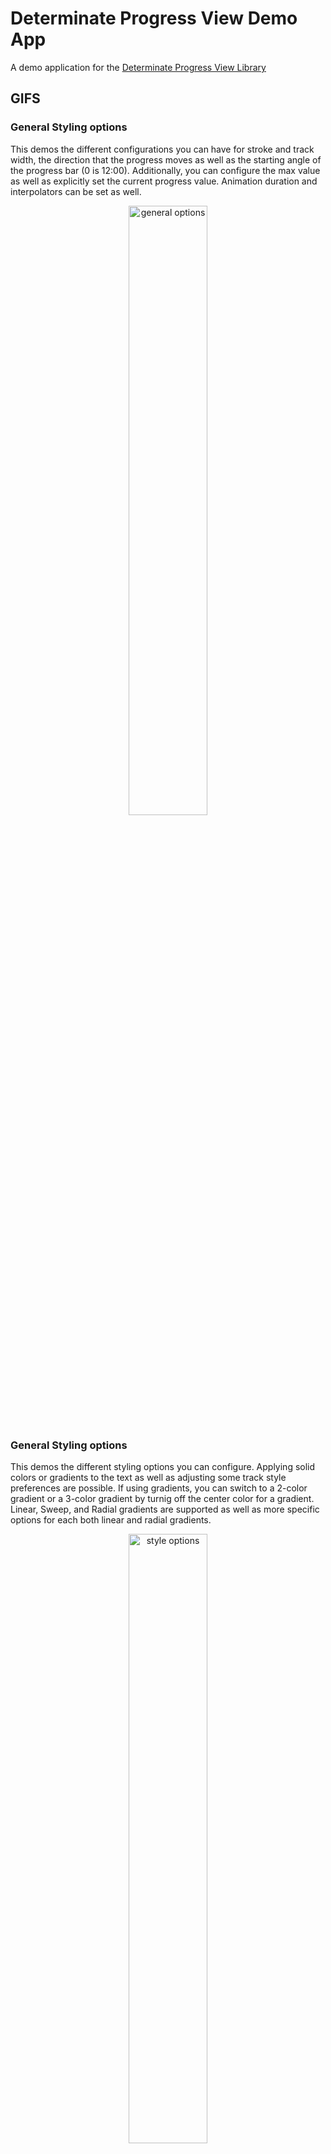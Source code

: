 # Determinate Progress View Demo App

A demo application for the [Determinate Progress View Library](https://github.com/owl-93/DeterminateProgressView)

## GIFS
### General Styling options
<p>This demos the different configurations you can have for stroke and track width, the direction that the progress moves as well as the starting angle of the progress bar (0 is 12:00). Additionally, you can configure the max value as well as explicitly set the current progress value. Animation duration and interpolators can be set as well.
</p>
<p align="center">
    <img width="50%" alt="general options" src="https://thumbs.gfycat.com/WaterloggedEuphoricBluefintuna-size_restricted.gif"/>
</p>

### General Styling options
<p>This demos the different styling options you can configure. Applying solid colors or gradients to the text as well as adjusting some track style preferences are possible. If using gradients, you can switch to a 2-color gradient or a 3-color gradient by turnig off the center color for a gradient. Linear, Sweep, and Radial gradients are supported as well as more specific options for each both linear and radial gradients.
</p>
<p align="center">
    <img width="50%" alt="style options" src="https://thumbs.gfycat.com/HappyEdibleGrassspider-size_restricted.gif"/>
</p>

### Text Styling options
<p>This demos the different text options that are configurable, including custom text or no text. There are 4 different progress formats
</p>
<p align="center">
    <img width="50%" alt="text options" src="https://thumbs.gfycat.com/DeterminedAnguishedIndigobunting-size_restricted.gif"/>
</p>

## Stills
<p align="center">
 <img width="33%" src="https://i.imgur.com/DxpBfgS.png" alt="general options"/>
 <img width="33%" src="https://i.imgur.com/RcJfYGH.png" alt="style options"/>
 <img width="33%" src="https://i.imgur.com/W4KsDGn.png" alt="text options" />
</p>

## Bonus

The demo app allows you to export the XML for the view if you want. Configure it however you like and then tap the <> icon in the action bar to generate the XML for your conifguration.

<p align="center">
    <img width="50%" src="https://i.imgur.com/ekyRB0O.png"/>
</p>